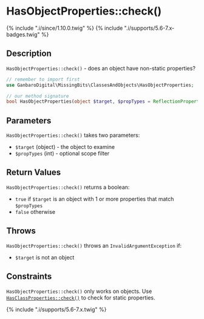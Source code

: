 # HasObjectProperties::check()

{% include ".i/since/1.10.0.twig" %}
{% include ".i/supports/5.6-7.x-badges.twig" %}

## Description

`HasObjectProperties::check()` - does an object have non-static properties?

```php
// remember to import first
use GanbaroDigital\MissingBits\ClassesAndObjects\HasObjectProperties;

// our method signature
bool HasObjectProperties(object $target, $propTypes = ReflectionProperty::IS_PUBLIC);
```

## Parameters

`HasObjectProperties::check()` takes two parameters:

* `$target` (object) - the object to examine
* `$propTypes` (int) - optional scope filter

## Return Values

`HasObjectProperties::check()` returns a boolean:

* `true` if `$target` is an object with 1 or more properties that match `$propTypes`
* `false` otherwise

## Throws

`HasObjectProperties::check()` throws an `InvalidArgumentException` if:

* `$target` is not an object

## Constraints

`HasObjectProperties::check()` only works on objects. Use [`HasClassProperties::check()`](HasClassProperties.check.html) to check for static properties.

{% include ".i/supports/5.6-7.x.twig" %}
